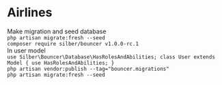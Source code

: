 # Airlines

Make migration and seed database  
`php artisan migrate:fresh --seed`  
`composer require silber/bouncer v1.0.0-rc.1`  
In user model  
`use Silber\Bouncer\Database\HasRolesAndAbilities;
class User extends Model
{
    use HasRolesAndAbilities;
}`  
`php artisan vendor:publish --tag="bouncer.migrations"`  
`php artisan migrate:fresh --seed`  

